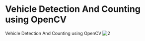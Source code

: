 #  Vehicle Detection And Counting using OpenCV
  Vehicle Detection And Counting using OpenCV
![2](https://user-images.githubusercontent.com/99664429/198824424-c9179837-5f26-4345-a29c-ce4bfbbb2c24.png)
